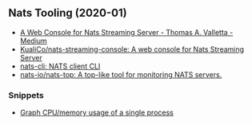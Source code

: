 


## Nats Tooling (2020-01)

* [A Web Console for Nats Streaming Server - Thomas A. Valletta - Medium](https://medium.com/@tvalletta/a-web-console-for-nats-streaming-server-1c5363a058da)
* [KualiCo/nats-streaming-console: A web console for Nats Streaming Server](https://github.com/KualiCo/nats-streaming-console)
* [nats-cli: NATS client CLI](https://github.com/shadiakiki1986/nats-cli)
* [nats-io/nats-top: A top-like tool for monitoring NATS servers.](https://github.com/nats-io/nats-top)



### Snippets
* [Graph CPU/memory usage of a single process](https://unix.stackexchange.com/questions/554/how-to-monitor-cpu-memory-usage-of-a-single-process)

<!--stackedit_data:
eyJoaXN0b3J5IjpbNDQ5NTQxMDQ4XX0=
-->